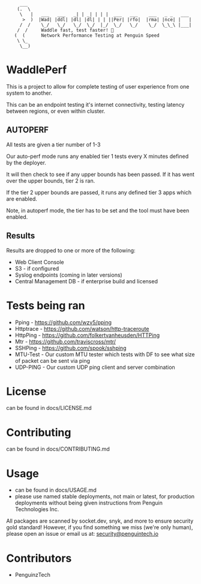 ```
     ___     
    (.  \    
     \   |   ___   ___   _| | _| | | |  ___   ___    ___   _ _   ___ 
      >  )  |Wad| |ddl| |dl| |dl| | | ||Per| |rfo|  |rma| |nce| |   |
     /  /    \_/   \_/   \_/  \_/  |_/  \_/   \_/    \_/  \_\_\ |___|
    /  /     Waddle fast, test faster! 🚀
   (  (      Network Performance Testing at Penguin Speed
    \ \_     
     \__)    
```

# WaddlePerf

This is a project to allow for complete testing of user experience from one system to another.

This can be an endpoint testing it's internet connectivity, testing latency between regions, or even within cluster.

## AUTOPERF
All tests are given a tier number of 1-3

Our auto-perf mode runs any enabled tier 1 tests every X minutes defined by the deployer. 

It will then check to see if any upper bounds has been passed. If it has went over the upper bounds, tier 2 is ran.

If the tier 2 upper bounds are passed, it runs any defined tier 3 apps which are enabled.


Note, in autoperf mode, the tier has to be set and the tool must have been enabled.

## Results

Results are dropped to one or more of the following:
* Web Client Console
* S3 - if configured
* Syslog endpoints (coming in later versions)
* Central Management DB - if enterprise build and licensed

# Tests being ran
* Pping - https://github.com/wzv5/pping
* Httptrace - https://github.com/watson/http-traceroute
* HttpPing - https://github.com/folkertvanheusden/HTTPing
* Mtr - https://github.com/traviscross/mtr/
* SSHPing - https://github.com/spook/sshping
* MTU-Test - Our custom MTU tester which tests with DF to see what size of packet can be sent via ping
* UDP-PING - Our custom UDP ping client and server combination

# License
can be found in docs/LICENSE.md

# Contributing
can be found in docs/CONTRIBUTING.md

# Usage
* can be found in docs/USAGE.md
* please use named stable deployments, not main or latest, for production deployments without being given instructions from Penguin Technologies Inc.

All packages are scanned by socket.dev, snyk, and more to ensure security gold standard! 
However, if you find something we miss (we're only human), please open an issue or email us at: security@penguintech.io 

# Contributors
* PenguinzTech
